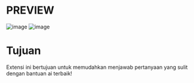 # PREVIEW
![image](https://github.com/user-attachments/assets/ad6eff13-780a-44bf-8d00-69d4b9708edd)
![image](https://github.com/user-attachments/assets/9b61004e-e158-49f3-96e9-577ab2168ca2)

# Tujuan
Extensi ini bertujuan untuk memudahkan menjawab pertanyaan yang sulit dengan bantuan ai terbaik!
